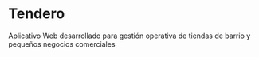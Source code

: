 # Tendero
Aplicativo Web desarrollado para gestión operativa de tiendas de barrio y pequeños negocios comerciales
